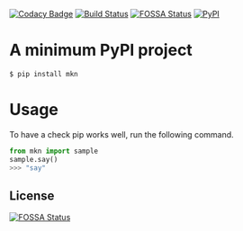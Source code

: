 [![Codacy Badge](https://api.codacy.com/project/badge/Grade/3d0ca33bc82d4af4995ba2eab33cd102)](https://app.codacy.com/manual/mojikimino/mkn?utm_source=github.com&utm_medium=referral&utm_content=mojikimino/mkn&utm_campaign=Badge_Grade_Dashboard)
[![Build Status](https://travis-ci.com/mojikimino/mkn.svg?branch=master)](https://travis-ci.com/mojikimino/mkn)
[![FOSSA Status](https://app.fossa.io/api/projects/git%2Bgithub.com%2Fmojikimino%2Fmkn.svg?type=shield)](https://app.fossa.io/projects/git%2Bgithub.com%2Fmojikimino%2Fmkn?ref=badge_shield)
[![PyPI](https://img.shields.io/pypi/wheel/mkn?style=flat-square)](https://img.shields.io/pypi/wheel/mkn?style=flat-square)


# A minimum PyPI project

```
$ pip install mkn
```

# Usage

To have a check pip works well, run the following command.

```python
from mkn import sample
sample.say()
>>> "say"
```


## License
[![FOSSA Status](https://app.fossa.io/api/projects/git%2Bgithub.com%2Fmojikimino%2Fmkn.svg?type=large)](https://app.fossa.io/projects/git%2Bgithub.com%2Fmojikimino%2Fmkn?ref=badge_large)
